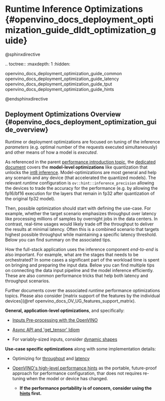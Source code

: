 # Runtime Inference Optimizations {#openvino_docs_deployment_optimization_guide_dldt_optimization_guide}

@sphinxdirective

.. toctree::
   :maxdepth: 1
   :hidden:
    
   openvino_docs_deployment_optimization_guide_common
   openvino_docs_deployment_optimization_guide_latency
   openvino_docs_deployment_optimization_guide_tput
   openvino_docs_deployment_optimization_guide_hints

@endsphinxdirective

## Deployment Optimizations Overview {#openvino_docs_deployment_optimization_guide_overview}
Runtime or deployment optimizations are focused on tuning of the inference _parameters_ (e.g. optimal number of the requests executed simultaneously) and other means of how a model is _executed_. 

As referenced in the parent [performance introduction topic](./dldt_optimization_guide.md), the [dedicated document](./model_optimization_guide.md) covers the  **model-level optimizations** like quantization that unlocks the [int8 inference](../OV_Runtime_UG/Int8Inference.md). Model-optimizations are most general and help any scenario and any device (that accelerated the quantized models). The relevant _runtime_ configuration is `ov::hint::inference_precision` allowing the devices to trade the accuracy for the performance (e.g. by allowing the fp16/bf16 execution for the layers that remain in fp32 after quantization of the original fp32 model). 

Then, possible optimization should start with defining the use-case. For example, whether the target scenario emphasizes throughput over latency like processing millions of samples by overnight jobs in the data centers.
In contrast, real-time usages would likely trade off the throughput to deliver the results at minimal latency. Often this is a combined scenario that targets highest possible throughput while maintaining a specific latency threshold.
Below you can find summary on the associated tips.  

How the full-stack application uses the inference component _end-to-end_ is also important.  For example, what are the stages that needs to be orchestrated? In some cases a significant part of the workload time is spent on bringing and preparing the input data. Below you can find multiple tips on connecting the data input pipeline and the model inference efficiently.
These are also common performance tricks that help both latency and throughput scenarios.

Further documents cover the associated  _runtime_ performance optimizations topics. Please also consider [matrix support of the features by the individual devices](@ref openvino_docs_OV_UG_features_support_matrix).

**General, application-level optimizations**, and specifically:
 
* [Inputs Pre-processing with the OpenVINO](../OV_Runtime_UG/preprocessing_overview.md)

* [Async API and 'get_tensor' Idiom](./dldt_deployment_optimization_common.md)

* For variably-sized inputs, consider [dynamic shapes](../OV_Runtime_UG/ov_dynamic_shapes.md)

**Use-case specific optimizations** along with some implementation details:
 
* Optimizing for [throughput](./dldt_deployment_optimization_tput.md) and [latency](./dldt_deployment_optimization_latency.md)
 
* [OpenVINO's high-level performance hints](./dldt_deployment_optimization_hints.md) as the portable, future-proof approach for performance configuration, thar does not requires re-tuning when the model or device has changed.
    * **If the performance portability is of concern, consider using the [hints](../OV_Runtime_UG/performance_hints.md) first.**  